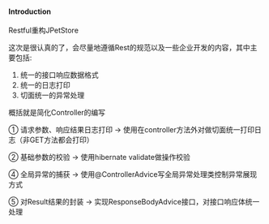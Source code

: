 #### Introduction
Restful重构JPetStore

这次是很认真的了，会尽量地遵循Rest的规范以及一些企业开发的内容，其中主要包括:
1. 统一的接口响应数据格式
2. 统一的日志打印
3. 切面统一的异常处理

概括就是简化Controller的编写

① 请求参数、响应结果日志打印 -> 使用在controller方法外对做切面统一打印日志（非GET方法都会打印）

② 基础参数的校验 -> 使用hibernate validate做操作校验

④ 全局异常的捕获 -> 使用@ControllerAdvice写全局异常处理类控制异常展现方式

⑤ 对Result结果的封装 -> 实现ResponseBodyAdvice接口，对接口响应体统一处理